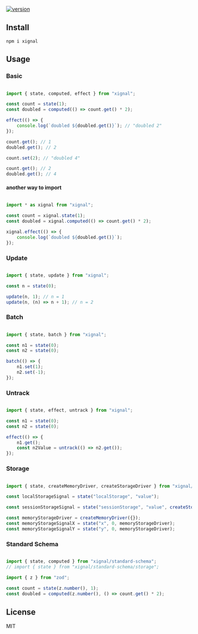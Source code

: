 [![version](https://badgen.net/npm/v/xignal)](https://www.npmjs.com/package/xignal)

## Install

`npm i xignal`

## Usage

### Basic

```ts

import { state, computed, effect } from "xignal";

const count = state(1);
const doubled = computed(() => count.get() * 2);

effect(() => {
	console.log(`doubled ${doubled.get()}`); // "doubled 2"
});

count.get(); // 1
doubled.get(); // 2

count.set(2); // "doubled 4"

count.get(); // 2
doubled.get(); // 4

```

#### another way to import

```ts

import * as xignal from "xignal";

const count = xignal.state(1);
const doubled = xignal.computed(() => count.get() * 2);

xignal.effect(() => {
	console.log(`doubled ${doubled.get()}`);
});

```

### Update

```ts

import { state, update } from "xignal";

const n = state(0);

update(n, 1); // n = 1
update(n, (n) => n + 1); // n = 2

```

### Batch

```ts

import { state, batch } from "xignal";

const n1 = state(0);
const n2 = state(0);

batch(() => {
	n1.set(1);
	n2.set(-1);
});

```

### Untrack

```ts

import { state, effect, untrack } from "xignal";

const n1 = state(0);
const n2 = state(0);

effect(() => {
	n1.get();
	const n2Value = untrack(() => n2.get());
});

```

### Storage

```ts

import { state, createMemoryDriver, createStorageDriver } from "xignal/storage";

const localStorageSignal = state("localStorage", "value");

const sessionStorageSignal = state("sessionStorage", "value", createStorageDriver(sessionStorage));

const memoryStorageDriver = createMemoryDriver({});
const memoryStorageSignalX = state("x", 0, memoryStorageDriver);
const memoryStorageSignalY = state("y", 0, memoryStorageDriver);

```

### Standard Schema

```ts

import { state, computed } from "xignal/standard-schema";
// import { state } from "xignal/standard-schema/storage";

import { z } from "zod";

const count = state(z.number(), 1);
const doubled = computed(z.number(), () => count.get() * 2);

```

## License

MIT